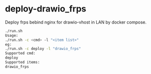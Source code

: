 # deploy-drawio_frps
Deploy frps bebind nginx for drawio-vhost in LAN by docker compose.

```bash
./run.sh 
Usage:
./run.sh -c <cmd> -l "<item list>"
eg:
./run.sh -c deploy -l "drawio_frps"
Supported cmd:
deploy
Supported items:
drawio_frps
```


